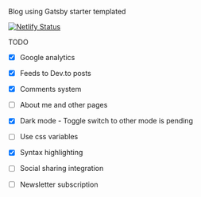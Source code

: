 Blog using Gatsby starter templated

[![Netlify Status](https://api.netlify.com/api/v1/badges/4501237b-684b-4314-9fbc-136e04b1b98e/deploy-status)](https://app.netlify.com/sites/unruffled-kowalevski-0bf937/deploys)

TODO

- [x] Google analytics
- [x] Feeds to Dev.to posts
- [x] Comments system
- [ ] About me and other pages
- [x] Dark mode - Toggle switch to other mode is pending
- [ ] Use css variables 
- [x] Syntax highlighting
- [ ] Social sharing integration
- [ ] Newsletter subscription

